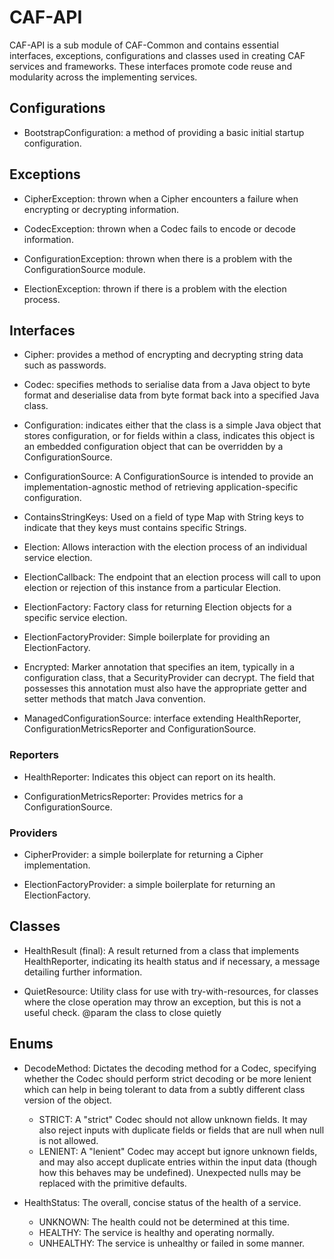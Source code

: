 # CAF-API

CAF-API is a sub module of CAF-Common and contains essential interfaces, exceptions, configurations and classes used in creating CAF services and frameworks. These interfaces promote code reuse and modularity across the implementing services. 

## Configurations

- BootstrapConfiguration: a method of providing a basic initial startup configuration.

## Exceptions

- CipherException: thrown when a Cipher encounters a failure when encrypting or decrypting information.

- CodecException: thrown when a Codec fails to encode or decode information.

- ConfigurationException: thrown when there is a problem with the ConfigurationSource module.

- ElectionException: thrown if there is a problem with the election process.

## Interfaces

- Cipher: provides a method of encrypting and decrypting string data such as passwords.

- Codec: specifies methods to serialise data from a Java object to byte format and deserialise data from byte format back into a specified Java class.

- Configuration: indicates either that the class is a simple Java object that stores configuration, or for fields within a class, indicates this object is an embedded configuration object that can be overridden by a ConfigurationSource.

- ConfigurationSource: A ConfigurationSource is intended to provide an implementation-agnostic method of retrieving application-specific configuration.

- ContainsStringKeys: Used on a field of type Map with String keys to indicate that they keys must contains specific Strings.

- Election: Allows interaction with the election process of an individual service election.

- ElectionCallback: The endpoint that an election process will call to upon election or rejection of this instance from a particular Election.

- ElectionFactory: Factory class for returning Election objects for a specific service election.

- ElectionFactoryProvider: Simple boilerplate for providing an ElectionFactory.

- Encrypted: Marker annotation that specifies an item, typically in a configuration class, that a SecurityProvider can decrypt. The field that possesses this annotation must also have the appropriate getter and setter methods that match Java convention.

- ManagedConfigurationSource: interface extending HealthReporter, ConfigurationMetricsReporter and ConfigurationSource.

### Reporters

- HealthReporter: Indicates this object can report on its health.

- ConfigurationMetricsReporter: Provides metrics for a ConfigurationSource.

### Providers

- CipherProvider: a simple boilerplate for returning a Cipher implementation.

- ElectionFactoryProvider: a simple boilerplate for returning an ElectionFactory.

## Classes

- HealthResult (final): A result returned from a class that implements HealthReporter, indicating its health status and if necessary, a message detailing further information.

- QuietResource: Utility class for use with try-with-resources, for classes where the close operation may throw an exception, but this is not a useful check. @param <T> the class to close quietly

## Enums

- DecodeMethod: Dictates the decoding method for a Codec, specifying whether the Codec should perform strict decoding or be more lenient which can help in being tolerant to data from a subtly different class version of the object.
  - STRICT: A "strict" Codec should not allow unknown fields. It may also reject inputs with duplicate fields or fields that are null when null is not allowed.
  - LENIENT: A "lenient" Codec may accept but ignore unknown fields, and may also accept duplicate entries within the input data (though how this behaves may be undefined). Unexpected nulls may be replaced with the primitive defaults.

- HealthStatus: The overall, concise status of the health of a service.
  - UNKNOWN: The health could not be determined at this time.
  - HEALTHY: The service is healthy and operating normally.
  - UNHEALTHY: The service is unhealthy or failed in some manner.
